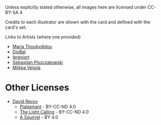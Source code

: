 Unless explicitly stated otherwise, all images here are licensed under CC-BY-SA 4

Credits to each illustrator are shown with the card and defined with the card's set.

Links to Artists (where one provided)

* [Maria Thoukydidou](https://www.deviantart.com/marablack3)
* [DioBal](https://www.deviantart.com/diobalt)
* [Ierenisrt](https://www.artstation.com/iereniss2)
* [Sebastian Piszczatowski](https://www.artstation.com/seppoday)
* [Miikka Veijola](https://www.artstation.com/miikkaveijolart)

# Other Licenses

* [David Revoy](https://www.davidrevoy.com)
   * [Pialephant](https://www.davidrevoy.com/article203/elephant-dreams) - BY-CC-ND 4.0
   * [The Light Calling](https://www.davidrevoy.com/article42/nde-tunnel) - BY-CC-ND 4.0
   * [A Squirrel](https://www.davidrevoy.com/article100/crazy-psychotic-squirrel-mandala) - BY 4.0